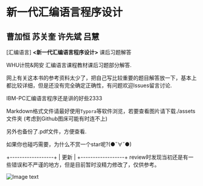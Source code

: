 # 新一代汇编语言程序设计

## 曹加恒 苏关奎 许先斌 吕慧

[汇编语言]  **<新一代汇编语言程序设计>** 课后习题解答

WHU计院&网安 汇编语言课程教材课后习题部分解答.

网上有关这本书的参考资料太少了，把自己写比较重要的题目解答放一下，基本上都比较详细，但是还没有完全确定正确性，有问题欢迎Issues留言讨论.

IBM-PC汇编语言程序还是讲的好些2333

Markdown格式文件请最好使用`Typora`等软件浏览，若要查看图片请下载./assets文件夹 (考虑到Github图床可能有时连不上)

另外也备份了.pdf文件，方便查看.

如果你也碰巧需要，为什么不赏一个star呢?(●ˇ∀ˇ●)

+------------------+
|       更新       |
+------------------+
review时发现当初还是有一些错误和不严谨的地方，但是目前暂时没精力修改了，仅供参考。



![Image text](https://bkimg.cdn.bcebos.com/pic/dcc451da81cb39db5fbbbee3d5160924ab183008?x-bce-process=image/resize,m_lfit,w_268,limit_1)
